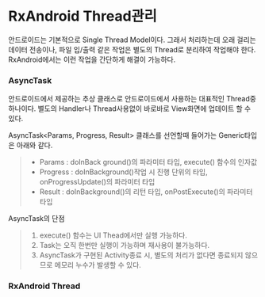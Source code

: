 # RxAndroid Thread관리

안드로이드는 기본적으로 Single Thread Model이다. 그래서 처리하는데 오래 걸리는 데이터 전송이나, 파일 입/출력 같은 작업은 별도의 Thread로 분리하여 작업해야 한다. RxAndroid에서는 이런 작업을 간단하게 해결이 가능하다.



### AsyncTask

안드로이드에서 제공하는 추상 클래스로 안드로이드에서 사용하는 대표적인 Thread중하나이다. 별도의 Handler나 Thread사용없이 바로바로 View화면에 업데이트 할 수 있다.

AsyncTask<Params, Progress, Result> 클래스를 선언할때 들어가는 Generic타입은 아래와 같다.

> - Params : doInBack ground()의 파라미터 타입, execute() 함수의 인자값
> - Progress : doInBackground()작업 시 진행 단위의 타입, onProgressUpdate()의 파라미터 타입
> - Result : doInBackground()의 리턴 타입, onPostExecute()의 파라미터 타입



AsyncTask의 단점

> 1. execute() 함수는 UI Thead에서만 실행 가능하다.
> 2. Task는 오직 한번만 실행이 가능하며 재사용이 불가능하다.
> 3. AsyncTask가 구현된 Activity종료 시, 별도의 처리가 없다면 종료되지 않으므로 메모리 누수가 발생할 수 있다.



### RxAndroid Thread

